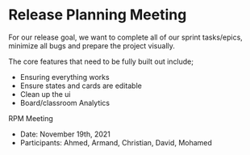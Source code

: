 # Release Planning Meeting

For our release goal, we want to complete all of our sprint tasks/epics, minimize all bugs and prepare the project visually.

The core features that need to be fully built out include;
- Ensuring everything works
- Ensure states and cards are editable
- Clean up the ui
- Board/classroom Analytics

RPM Meeting
- Date: November 19th, 2021
- Participants: Ahmed, Armand, Christian, David, Mohamed
